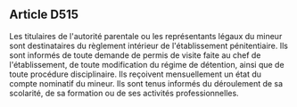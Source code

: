 Article D515
----
Les titulaires de l'autorité parentale ou les représentants légaux du mineur
sont destinataires du règlement intérieur de l'établissement pénitentiaire. Ils
sont informés de toute demande de permis de visite faite au chef de
l'établissement, de toute modification du régime de détention, ainsi que de
toute procédure disciplinaire. Ils reçoivent mensuellement un état du compte
nominatif du mineur. Ils sont tenus informés du déroulement de sa scolarité, de
sa formation ou de ses activités professionnelles.
